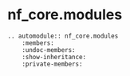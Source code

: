 # nf_core.modules

```{eval-rst}
.. automodule:: nf_core.modules
    :members:
    :undoc-members:
    :show-inheritance:
    :private-members:
```

